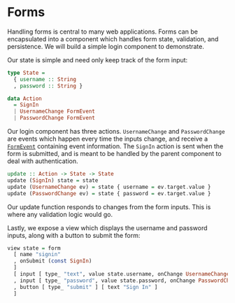 # Forms

Handling forms is central to many web applications. Forms can be encapsulated
into a component which handles form state, validation, and persistence. We will
build a simple login component to demonstrate.

Our state is simple and need only keep track of the form input:

```purescript
type State =
  { username :: String
  , password :: String }

data Action
  = SignIn
  | UsernameChange FormEvent
  | PasswordChange FormEvent
```

Our login component has three actions. `UsernameChange` and `PasswordChange`
are events which happen every time the inputs change, and receive a
[`FormEvent`](/API/Pux/Html/Events.html#formevent) containing event
information. The `SignIn` action is sent when the form is submitted, and is
meant to be handled by the parent component to deal with authentication.

```purescript
update :: Action -> State -> State
update (SignIn) state = state
update (UsernameChange ev) = state { username = ev.target.value }
update (PasswordChange ev) = state { password = ev.target.value }
```

Our update function responds to changes from the form inputs. This is where any
validation logic would go.

Lastly, we expose a view which displays the username and password inputs, along
with a button to submit the form:

```purescript
view state = form
  [ name "signin"
  , onSubmit (const SignIn)
  ]
  [ input [ type_ "text", value state.username, onChange UsernameChange ]
  , input [ type_ "password", value state.password, onChange PasswordChange ]
  , button [ type_ "submit" ] [ text "Sign In" ]
  ]
```
